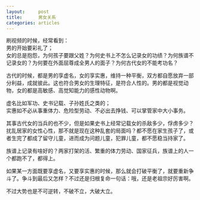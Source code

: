```yaml
---
layout:		post
title:		男女关系
categories:	articles
---
```


刷视频的时候，经常看到：  
男的开始要彩礼了；  
女的总是抱怨，为何孩子要跟父姓？为何史书上不怎么记录女的功绩？为何族谱不记录女的？为何要在外面屈尊成全男人的面子？为何古代女的不能考功名？

古代的时候，都是男的享虚名，女的享实惠，维持一种平衡，双方都自愿放弃一部分利益，成就彼此。这也符合男女的生理特征，是符合人性的。男的都是视觉动物，女的都是高敏感、高觉知能力的感性动物啊。

虚名比如军功、史书记载、子孙姓氏之类的；  
实惠如不必从事重体力、危险型劳动、不必出去挣钱、可以掌管家中大小事务。

其事古代女的当兵的也不少，但是如果史书上经常记载女的杀敌多少，俘虏多少？扰乱居家的女性心性，那不就是现在这种乱套的局面吗？都不愿在家生孩子了，或者生完了都成了留守儿童，进而成为问题儿童，犯罪儿童，都不愿稳当持家了。

族谱上记录有啥好的？两家打架的活、繁重的体力劳动、国家征兵，族谱上的人一个都跑不了，都得上。

如果某一方面既要享虚名，又要享实惠的时候，那么就会打破平衡了，就要重新争斗了。争斗到最后又怎样？不过还是归根复命一句话：哦，还是老祖宗好厉害啊。

不过大势也是不可逆转，不破不立，大破大立。